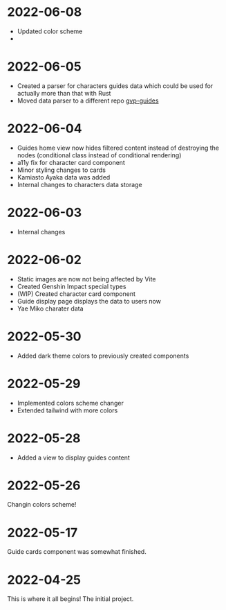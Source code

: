 # 2022-06-08

 - Updated color scheme
 - 

# 2022-06-05
 
 - Created a parser for characters guides data which could be used for actually more than that with Rust
 - Moved data parser to a different repo [gvp-guides](https://github.com/BinaryKitsune/gvp-guides) 

# 2022-06-04

 - Guides home view now hides filtered content instead of destroying the nodes (conditional class instead of conditional rendering)
 - a11y fix for character card component
 - Minor styling changes to cards
 - Kamiasto Ayaka data was added
 - Internal changes to characters data storage

# 2022-06-03

 - Internal changes

# 2022-06-02

 - Static images are now not being affected by Vite
 - Created Genshin Impact special types
 - (WIP) Created character card component
 - Guide display page displays the data to users now
 - Yae Miko charater data 

# 2022-05-30

 - Added dark theme colors to previously created components

# 2022-05-29

 - Implemented colors scheme changer
 - Extended tailwind with more colors

# 2022-05-28

 - Added a view to display guides content

# 2022-05-26

Changin colors scheme!

# 2022-05-17

Guide cards component was somewhat finished.


# 2022-04-25

This is where it all begins! The initial project.
